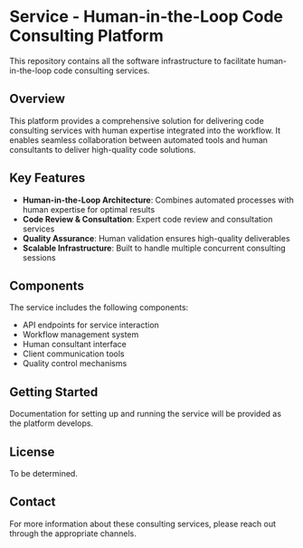# Service - Human-in-the-Loop Code Consulting Platform

This repository contains all the software infrastructure to facilitate human-in-the-loop code consulting services.

## Overview

This platform provides a comprehensive solution for delivering code consulting services with human expertise integrated into the workflow. It enables seamless collaboration between automated tools and human consultants to deliver high-quality code solutions.

## Key Features

- **Human-in-the-Loop Architecture**: Combines automated processes with human expertise for optimal results
- **Code Review & Consultation**: Expert code review and consultation services
- **Quality Assurance**: Human validation ensures high-quality deliverables
- **Scalable Infrastructure**: Built to handle multiple concurrent consulting sessions

## Components

The service includes the following components:
- API endpoints for service interaction
- Workflow management system
- Human consultant interface
- Client communication tools
- Quality control mechanisms

## Getting Started

Documentation for setting up and running the service will be provided as the platform develops.

## License

To be determined.

## Contact

For more information about these consulting services, please reach out through the appropriate channels.